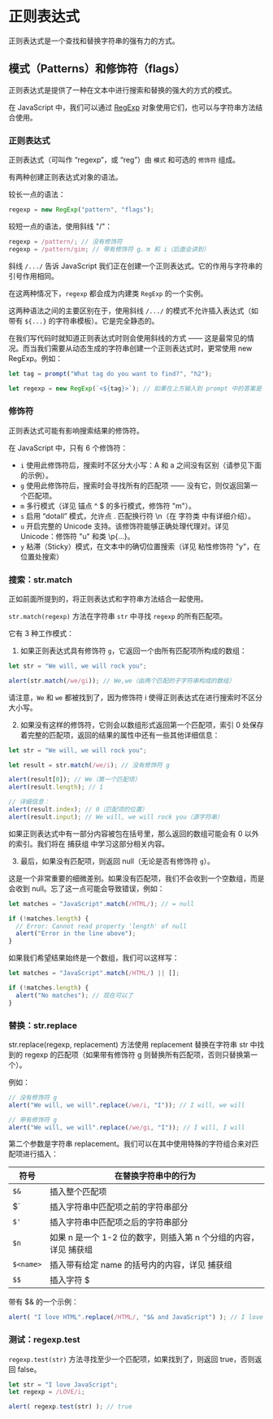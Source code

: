 # 正则表达式

正则表达式是一个查找和替换字符串的强有力的方式。

## 模式（Patterns）和修饰符（flags）

正则表达式是提供了一种在文本中进行搜索和替换的强大的方式的模式。

在 JavaScript 中，我们可以通过 [RegExp](https://developer.mozilla.org/zh/docs/Web/JavaScript/Reference/Global_Objects/RegExp) 对象使用它们，也可以与字符串方法结合使用。

### 正则表达式

正则表达式（可叫作 “regexp”，或 “reg”）由 `模式` 和可选的 `修饰符` 组成。

有两种创建正则表达式对象的语法。

较长一点的语法：

```js
regexp = new RegExp("pattern", "flags");
```

较短一点的语法，使用斜线 "/"：

```js
regexp = /pattern/; // 没有修饰符
regexp = /pattern/gim; // 带有修饰符 g、m 和 i（后面会讲到）
```

斜线 `/.../` 告诉 JavaScript 我们正在创建一个正则表达式。它的作用与字符串的引号作用相同。

在这两种情况下，`regexp` 都会成为内建类 `RegExp` 的一个实例。

这两种语法之间的主要区别在于，使用斜线 `/.../` 的模式不允许插入表达式（如带有 `${...}` 的字符串模板）。它是完全静态的。

在我们写代码时就知道正则表达式时则会使用斜线的方式 —— 这是最常见的情况。而当我们需要从动态生成的字符串创建一个正则表达式时，更常使用 new RegExp。例如：

```js
let tag = prompt("What tag do you want to find?", "h2");
​
let regexp = new RegExp(`<${tag}>`); // 如果在上方输入到 prompt 中的答案是 "h2"，则与 /<h2>/ 相同
```

### 修饰符

正则表达式可能有影响搜索结果的修饰符。

在 JavaScript 中，只有 6 个修饰符：

- `i` 使用此修饰符后，搜索时不区分大小写：A 和 a 之间没有区别（请参见下面的示例）。
- `g` 使用此修饰符后，搜索时会寻找所有的匹配项 —— 没有它，则仅返回第一个匹配项。
- `m` 多行模式（详见 锚点 ^ $ 的多行模式，修饰符 "m"）。
- `s` 启用 “dotall” 模式，允许点 . 匹配换行符 \n（在 字符类 中有详细介绍）。
- `u` 开启完整的 Unicode 支持。该修饰符能够正确处理代理对。详见 Unicode：修饰符 "u" 和类 \p{...}。
- `y` 粘滞（Sticky）模式，在文本中的确切位置搜索（详见 粘性修饰符 "y"，在位置处搜索）

### 搜索：str.match

正如前面所提到的，将正则表达式和字符串方法结合一起使用。

`str.match(regexp)` 方法在字符串 `str` 中寻找 `regexp` 的所有匹配项。

它有 3 种工作模式：

1. 如果正则表达式具有修饰符 `g`，它返回一个由所有匹配项所构成的数组：

```js
let str = "We will, we will rock you";

alert(str.match(/we/gi)); // We,we（由两个匹配的子字符串构成的数组）
```

请注意，`We` 和 `we` 都被找到了，因为修饰符 i 使得正则表达式在进行搜索时不区分大小写。

2. 如果没有这样的修饰符，它则会以数组形式返回第一个匹配项，索引 0 处保存着完整的匹配项，返回的结果的属性中还有一些其他详细信息：

```js
let str = "We will, we will rock you";

let result = str.match(/we/i); // 没有修饰符 g

alert(result[0]); // We（第一个匹配项）
alert(result.length); // 1

// 详细信息：
alert(result.index); // 0（匹配项的位置）
alert(result.input); // We will, we will rock you（源字符串）
```

如果正则表达式中有一部分内容被包在括号里，那么返回的数组可能会有 0 以外的索引。我们将在 捕获组 中学习这部分相关内容。

3. 最后，如果没有匹配项，则返回 null（无论是否有修饰符 `g`）。

这是一个非常重要的细微差别。如果没有匹配项，我们不会收到一个空数组，而是会收到 null。忘了这一点可能会导致错误，例如：

```js
let matches = "JavaScript".match(/HTML/); // = null

if (!matches.length) {
  // Error: Cannot read property 'length' of null
  alert("Error in the line above");
}
```

如果我们希望结果始终是一个数组，我们可以这样写：

```js
let matches = "JavaScript".match(/HTML/) || [];

if (!matches.length) {
  alert("No matches"); // 现在可以了
}
```

### 替换：str.replace

str.replace(regexp, replacement) 方法使用 replacement 替换在字符串 str 中找到的 regexp 的匹配项（如果带有修饰符 g 则替换所有匹配项，否则只替换第一个）。

例如：

```js
// 没有修饰符 g
alert("We will, we will".replace(/we/i, "I")); // I will, we will

// 带有修饰符 g
alert("We will, we will".replace(/we/gi, "I")); // I will, I will
```

第二个参数是字符串 replacement。我们可以在其中使用特殊的字符组合来对匹配项进行插入：

| 符号      | 在替换字符串中的行为                                             |
| --------- | ---------------------------------------------------------------- |
| `$&`        | 插入整个匹配项                                                   |
| $`        | 插入字符串中匹配项之前的字符串部分                               |
| `$'`        | 插入字符串中匹配项之后的字符串部分                               |
| `$n`        | 如果 n 是一个 1-2 位的数字，则插入第 n 个分组的内容，详见 捕获组 |
| `$<name>` | 插入带有给定 name 的括号内的内容，详见 捕获组                    |
| `$$`        | 插入字符 $                                                       |

带有 $& 的一个示例：

``` js
alert( "I love HTML".replace(/HTML/, "$& and JavaScript") ); // I love HTML and JavaScript
```

### 测试：regexp.test

`regexp.test(str)` 方法寻找至少一个匹配项，如果找到了，则返回 true，否则返回 false。

``` js
let str = "I love JavaScript";
let regexp = /LOVE/i;

alert( regexp.test(str) ); // true
```


